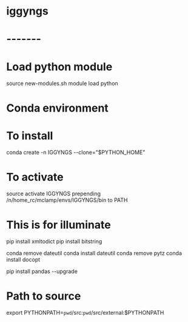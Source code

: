 # iggyngs
# -------

# Load python module

source new-modules.sh
module load python

# Conda environment

# To install

conda create -n IGGYNGS --clone="$PYTHON_HOME"

# To activate

source activate IGGYNGS
prepending /n/home_rc/mclamp/envs/IGGYNGS/bin to PATH

# This is for illuminate

pip install xmltodict
pip install bitstring

conda remove dateutil
conda install dateutil
conda remove pytz
conda install docopt

pip install pandas --upgrade

# Path to source
export PYTHONPATH=`pwd`/src:`pwd`/src/external:$PYTHONPATH
